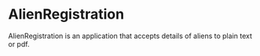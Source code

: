 AlienRegistration
=================
AlienRegistration is an application that accepts details of aliens to plain text or pdf.
